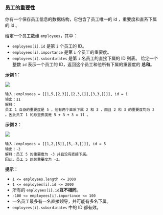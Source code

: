 ### 员工的重要性 ###
你有一个保存员工信息的数据结构，它包含了员工唯一的 id ，重要度和直系下属的 id 。

给定一个员工数组 `employees`，其中：

* `employees[i].id` 是第 `i` 个员工的 ID。
* `employees[i].importance` 是第 `i` 个员工的重要度。
* `employees[i].subordinates` 是第 `i` 名员工的直接下属的 ID 列表。
给定一个整数 `id` 表示一个员工的 ID，返回这个员工和他所有下属的重要度的 **总和**。



**示例 1：**

**![](https://pic.leetcode.cn/1716170448-dKZffb-image.png)**

```
输入：employees = [[1,5,[2,3]],[2,3,[]],[3,3,[]]], id = 1
输出：11
解释：
员工 1 自身的重要度是 5 ，他有两个直系下属 2 和 3 ，而且 2 和 3 的重要度均为 3 。因此员工 1 的总重要度是 5 + 3 + 3 = 11 。
```



**示例 2：**

**![](https://pic.leetcode.cn/1716170929-dkWpra-image.png)**

```
输入：employees = [[1,2,[5]],[5,-3,[]]], id = 5
输出：-3
解释：员工 5 的重要度为 -3 并且没有直接下属。
因此，员工 5 的总重要度为 -3。
```



**提示：**

* `1 <= employees.length <= 2000`
* `1 <= employees[i].id <= 2000`
* 所有的 `employees[i].id`**互不相同**。
* `-100 <= employees[i].importance <= 100`
* 一名员工最多有一名直接领导，并可能有多名下属。
* `employees[i].subordinates` 中的 ID 都有效。

